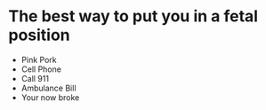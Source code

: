 # The best way to put you in a fetal position

* Pink Pork
* Cell Phone
* Call 911
* Ambulance Bill
* Your now broke
